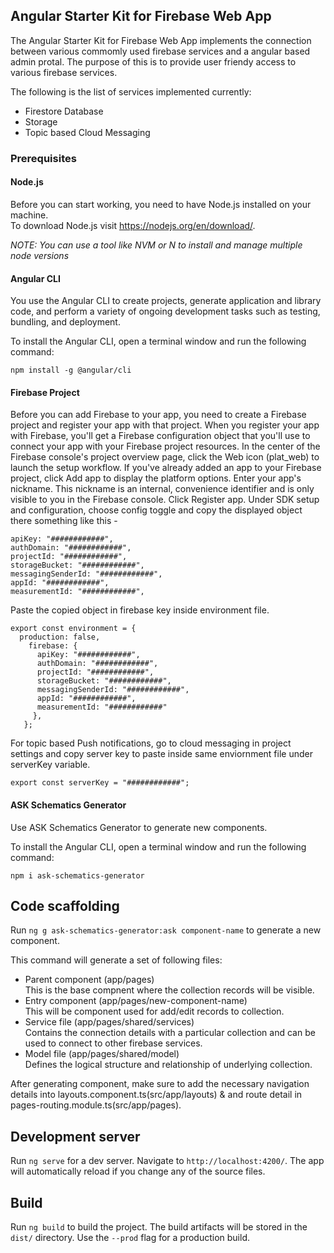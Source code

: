 ## Angular Starter Kit for Firebase Web App

The Angular Starter Kit for Firebase Web App implements the connection between various commomly used firebase services and a angular based admin protal. The purpose of this is to provide user friendy access to various firebase services.

The following is the list of services implemented currently:
- Firestore Database
- Storage
- Topic based Cloud Messaging

### Prerequisites

#### Node.js
Before you can start working, you need to have Node.js installed on your machine.\
To download Node.js visit https://nodejs.org/en/download/.

*NOTE: You can use a tool like NVM or N to install and manage multiple node versions*

#### Angular CLI

You use the Angular CLI to create projects, generate application and library code, and perform a variety of ongoing development tasks such as testing, bundling, and deployment.

To install the Angular CLI, open a terminal window and run the following command:

    npm install -g @angular/cli

#### Firebase Project
Before you can add Firebase to your app, you need to create a Firebase project and register your app with that project. When you register your app with Firebase, you'll get a Firebase configuration object that you'll use to connect your app with your Firebase project resources.
In the center of the Firebase console's project overview page, click the Web icon (plat_web) to launch the setup workflow.
If you've already added an app to your Firebase project, click Add app to display the platform options.
Enter your app's nickname.
This nickname is an internal, convenience identifier and is only visible to you in the Firebase console.
Click Register app.
Under SDK setup and configuration, choose config toggle and copy the displayed object there something like this -

    apiKey: "############",
    authDomain: "############",
    projectId: "############",
    storageBucket: "############",
    messagingSenderId: "############",
    appId: "############",
    measurementId: "############",
            
Paste the copied object in firebase key inside environment file.

    export const environment = {
      production: false,
        firebase: {
          apiKey: "############",
          authDomain: "############",
          projectId: "############",
          storageBucket: "############",
          messagingSenderId: "############",
          appId: "############",
          measurementId: "############"
         },
       };
For topic based Push notifications, go to cloud messaging in project settings and copy server key to paste inside same enviornment file under serverKey variable.

    export const serverKey = "############";
              
#### ASK Schematics Generator

Use ASK Schematics Generator to generate new components.

To install the Angular CLI, open a terminal window and run the following command:

    npm i ask-schematics-generator
    
## Code scaffolding

Run `ng g ask-schematics-generator:ask component-name` to generate a new component.

This command will generate a set of following files:
- Parent component (app/pages)\
  This is the base compnent where the collection records will be visible.
- Entry component (app/pages/new-component-name)\
  This will be component used for add/edit records to collection.
- Service file (app/pages/shared/services)\
  Contains the connection details with a particular collection and can be used to connect to other firebase services.
- Model file (app/pages/shared/model)\
  Defines the logical structure and relationship of underlying collection.
  
After generating component, make sure to add the necessary navigation details into layouts.component.ts(src/app/layouts) & and route detail in pages-routing.module.ts(src/app/pages).

## Development server

Run `ng serve` for a dev server. Navigate to `http://localhost:4200/`. The app will automatically reload if you change any of the source files.


## Build

Run `ng build` to build the project. The build artifacts will be stored in the `dist/` directory. Use the `--prod` flag for a production build.
